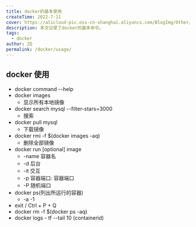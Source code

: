 ```yaml
---
title: docker的基本使用
createTime: 2022-7-11
cover: https://alicloud-pic.oss-cn-shanghai.aliyuncs.com/BlogImg/Other/docker_%E4%BD%BF%E7%94%A8/%E5%B0%81%E9%9D%A2.png
description: 本文记录了docker的基本命令。
tags:
  - docker
author: ZQ
permalink: /docker/usage/
---
```


## docker 使用

- docker command --help
- docker images
  - 显示所有本地镜像
- docker search mysql --filter-stars=3000
  - 搜索
- docker pull mysql
  - 下载镜像
- docker rmi -f $(docker images -aq)
  - 删除全部镜像
- docker run [optional] image
  - -name 容器名
  - -d 后台
  - -it 交互
  - -p 容器端口: 容器端口
  - -P 随机端口
- docker ps(列出所运行的容器)
  - -a -1
- exit / Ctrl + P + Q
- docker rm -f $(docker ps -aq)
- docker logs - tf --tail 10 (containerid)

